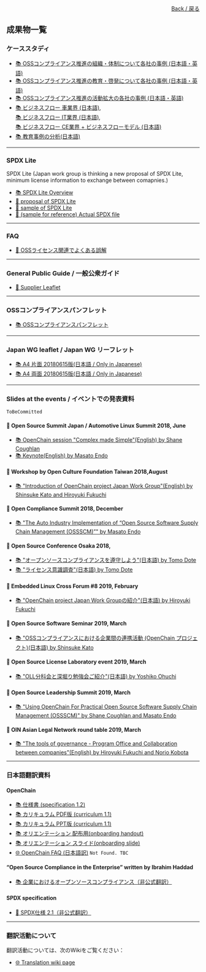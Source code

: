 <div style="text-align: right; position: -webkit-sticky; position: sticky; top: 10px;">
  <a href="/OpenChain-JWG/index.html">Back / 戻る</a>
</div>

## 成果物一覧

### ケーススタディ

- [&#x1f4da; OSSコンプライアンス推進の組織・体制について各社の事例 (日本語・英語)](https://github.com/OpenChain-Project/OpenChain-JWG/blob/master/CaseStudy/OSS_Organization/OpenChainJWG_Organization_LT_20180419(JPEN)r3.pptx)  
- [&#x1f4da; OSSコンプライアンス推進の教育・啓発について各社の事例 (日本語・英語)](https://github.com/OpenChain-Project/OpenChain-JWG/blob/master/CaseStudy/Training/openchainjwg_education_lt_20180613.pdf)  
- [&#x1f4da; OSSコンプライアンス推進の活動拡大の各社の事例 (日本語・英語)](https://github.com/OpenChain-Project/OpenChain-JWG/blob/master/CaseStudy/Training/openchainjwg_activity-stepup_lt_20191218_jpen_.pdf)  
- [&#x1f4da; ビジネスフロー 車業界 (日本語)](https://github.com/OpenChain-Project/OpenChain-JWG/blob/master/CaseStudy/BusinessFlow/BusinessFlow-Automotive.pdf),  
[&#x1f4da; ビジネスフロー IT業界 (日本語)](https://github.com/OpenChain-Project/OpenChain-JWG/blob/master/CaseStudy/BusinessFlow/BusinessFlow-IT.pptx),  
[&#x1f4da; ビジネスフロー CE業界 + ビジネスフローモデル (日本語)](https://github.com/OpenChain-Project/OpenChain-JWG/blob/master/CaseStudy/BusinessFlow/BusinessFlow-CE.pptx)  
- [&#x1f4da; 教育事例の分析(日本語)](https://github.com/OpenChain-Project/OpenChain-JWG/blob/master/CaseStudy/BusinessFlow/analisys-of-training-of-4companies_english_-20190228-v0.xlsx)  

---

### SPDX Lite

SPDX Lite (Japan work group is thinking a new proposal of SPDX Lite, minimum license information to exchange between comapnies.)

- [&#x1f4da; SPDX Lite Overview](https://github.com/OpenChain-Project/OpenChain-JWG/blob/master/subgroups/licensing/outcomes/spdx-lite-overview-20190829.pdf)  
- [&#x1f4c2; proposal of SPDX Lite](https://github.com/OpenChain-Project/Japan-WG-General/tree/master/License-Info-Exchange/Proposal)  
- [&#x1f4c2; sample of SPDX Lite](https://github.com/OpenChain-Project/Japan-WG-General/tree/master/License-Info-Exchange/SPDX-Lite-sample)  
- [&#x1f4c2; (sample for reference) Actual SPDX file](https://github.com/OpenChain-Project/Japan-WG-General/tree/master/License-Info-Exchange/SPDX-file)  

---

### FAQ

- [&#x1f4c2; OSSライセンス関連でよくある誤解](https://github.com/OpenChain-Project/Onboarding-JWG/tree/master/Education_Material/FAQ)  

---

### General Public Guide / 一般公衆ガイド

- [&#x1f4c2; Supplier Leaflet](https://github.com/OpenChain-Project/curriculum/tree/master/supplier-leaflet)  

---

### OSSコンプライアンスパンフレット

- [&#x1f4da; OSSコンプライアンスパンフレット](https://github.com/OpenChain-Project/OpenChain-JWG/blob/master/subgroups/promotion/outcomes/oss_compliance_pamphlet_openchain_jpwg.pdf)  

---

### Japan WG leaflet / Japan WG リーフレット

- [&#x1f4da; A4 片面 20180615版(日本語 / Only in Japanese)](https://github.com/OpenChain-Project/OpenChain-JWG/blob/master/Leaflet/One-Page_Version/review/a_openchain_leaflet_onepage.pptx)  
- [&#x1f4da; A4 両面 20180615版(日本語 / Only in Japanese)](https://github.com/OpenChain-Project/OpenChain-JWG/blob/master/Leaflet/Two-Page_Version/review/b_openchain_leaflet_twopage.pptx)  

---

### Slides at the events / イベントでの発表資料

```ToBeCommitted```  
#### &#x1f4c5; Open Source Summit Japan / Automotive Linux Summit 2018, June

- [&#x1f4da; OpenChain session "Complex made Simple"(English) by Shane Coughlan]()  
- [&#x1f4da; Keynote(English) by Masato Endo]()  

#### &#x1f4c5; Workshop by Open Culture Foundation Taiwan 2018,August

- [&#x1f4da; "Introduction of OpenChain project Japan Work Group"(English) by Shinsuke Kato and Hiroyuki Fukuchi]()  

#### &#x1f4c5; Open Compliance Summit 2018, December

- [&#x1f4da; "The Auto Industry Implementation of “Open Source Software Supply Chain Management (OSSSCM)”" by Masato Endo]()  

#### &#x1f4c5; Open Source Conference Osaka 2018,

- [&#x1f4da; "オープンソースコンプライアンスを遵守しよう"(日本語) by Tomo Dote]()  
- [&#x1f4da; "ライセンス意識調査"(日本語) by Tomo Dote]()  

#### &#x1f4c5; Embedded Linux Cross Forum #8 2019, February

- [&#x1f4da; "OpenChain project Japan Work Groupの紹介"(日本語) by Hiroyuki Fukuchi]()  

#### &#x1f4c5; Open Source Software Seminar 2019, March

- [&#x1f4da; "OSSコンプライアンスにおける企業間の連携活動 (OpenChain プロジェクト)(日本語) by Shinsuke Kato]()  

#### &#x1f4c5; Open Source License Laboratory event 2019, March

- [&#x1f4da; "OLL分科会と深堀り勉強会ご紹介"(日本語) by Yoshiko Ohuchi]()  

#### &#x1f4c5; Open Source Leadership Summit 2019, March

- [&#x1f4da; "Using OpenChain For Practical Open Source Software Supply Chain Management (OSSSCM)" by Shane Coughlan and Masato Endo]()  

#### &#x1f4c5; OIN Asian Legal Network round table 2019, March

- [&#x1f4da; "The tools of governance - Program Office and Collaboration between companies"(English) by Hiroyuki Fukuchi and Norio Kobota]()  

---

### 日本語翻訳資料

#### OpenChain

- [&#x1f4da; 仕様書 (specification 1.2)](https://github.com/OpenChain-Project/Specification-Translation-JP/blob/master/RELEASE/v1.2/openchainspec-1.2_jp.pdf)  
- [&#x1f4da; カリキュラム PDF版 (curriculum 1.1)](https://github.com/OpenChain-Project/Curriculum-Translation-JP/blob/master/RELEASE/openchain-curriculum-for-1-1_JP.pdf)  
- [&#x1f4da; カリキュラム PPT版 (curriculum 1.1)](https://github.com/OpenChain-Project/Curriculum-Translation-JP/blob/master/RELEASE/openchain-curriculum-for-1-1_JP.pptx)  
- [&#x1f4da; オリエンテーション 配布用(onboarding handout)](https://github.com/OpenChain-Project/Onboarding-Translation-JP/raw/master/RELEASE/openchain-onboarding-handout-1.0-Revised2.pdf)  
- [&#x1f4da; オリエンテーション スライド(onboarding slide)](https://github.com/OpenChain-Project/Onboarding-Translation-JP/raw/master/RELEASE/openchain-onboarding-slides-1.0-Revised5.pdf)  
- [&#x1f310; OpenChain FAQ (日本語訳)](https://www.openchainproject.org/faq-jp)   ```Not Found. TBC```  

#### “Open Source Compliance in the Enterprise” written by Ibrahim Haddad

- [&#x1f4da; 企業におけるオープンソースコンプライアンス（非公式翻訳）](https://github.com/lf-j/OpenSourceComplianceHandbook-Translation/blob/master/review/J_Open_Source_Compliance_in_the_Enterprise_2019-0204.pdf)  

#### SPDX specification

- [&#x1f4c2; SPDX仕様 2.1（非公式翻訳）](https://github.com/hfukuchi/SPDX_specification/tree/master/chapters)  

---

### 翻訳活動について

翻訳活動については、次のWikiをご覧ください：

- [&#x1f310; Translation wiki page](https://wiki.linuxfoundation.org/openchain/spec-translations)
